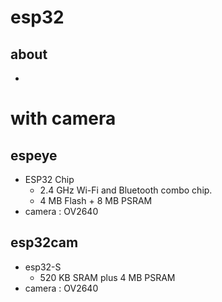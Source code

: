 # esp32 

## about

* 



# with camera

## espeye


* ESP32 Chip 
  * 2.4 GHz Wi-Fi and Bluetooth combo chip.
  * 4 MB Flash + 8 MB PSRAM
* camera : OV2640

## esp32cam

* esp32-S
  * 520 KB SRAM plus 4 MB PSRAM
* camera : OV2640
